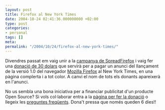 ```yaml
---
layout: post
title: Firefox al New York Times
date: 2004-10-24 02:41:36.000000000 +02:00
type: post
categories:
- personal
tags: []
meta:
permalink: "/2004/10/24/firefox-al-new-york-times/"
---
```

Divendres passat em vaig unir a la [campanya de SpreadFirefox](http://www.spreadfirefox.com/?q=node/view/3763) i vaig fer una [donació de 30 dolars](/archives/images/Donation-firefox.png) que servirà per a pagar un anunci del llançament de la versió 1.0 del navegador [Mozilla Firefox](http://www.mozilla.org/products/firefox/) al New York Times, en una pàgina complerta i a tot color. A canvi el nom de tots els donants apareixerà en l'anunci.

No us sembla una bona iniciativa per a financiar publicitat d'un producte Open Source? Si vols col·laborar entra a la [pàgina per fer la donació](https://www.mozillastore.com/donations/?campaign=newspaper&user=1) o llegeix les [preguntes freqüents](http://www.spreadfirefox.com/?q=node/view/3749). Dona't pressa que només queden 6 dies!!

